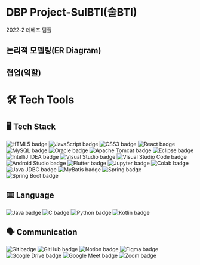 # DBP Project-SulBTI(술BTI)
2022-2 데베프 팀플

## 논리적 모델링(ER Diagram)

## 협업(역할)


# 🛠️ Tech Tools
## 🖥️ Tech Stack
 <img src="https://img.shields.io/badge/HTML5-E34F26?style=for-the-badge&logo=HTML5&logoColor=white" alt="HTML5 badge" class="badge"> <img src="https://img.shields.io/badge/JavaScript-F7DF1E?style=for-the-badge&logo=JavaScript&logoColor=black" alt="JavaScript badge" class="badge">  <img src="https://img.shields.io/badge/CSS3-1572B6?style=for-the-badge&logo=CSS3&logoColor=white" alt="CSS3 badge" class="badge">  <img src="https://img.shields.io/badge/React-61DAFB?style=for-the-badge&logo=React&logoColor=white" alt="React badge" class="badge">  <img src="https://img.shields.io/badge/MySQL-4479A1?style=for-the-badge&logo=MySQL&logoColor=white" alt="MySQL badge" class="badge">  <img src="https://img.shields.io/badge/Oracle-F80000?style=for-the-badge&logo=Oracle&logoColor=white" alt="Oracle badge" class="badge">  <img src="https://img.shields.io/badge/Apache%20Tomcat-F8DC75?style=for-the-badge&logo=Apache%20Tomcat&logoColor=black" alt="Apache Tomcat badge" class="badge">  <img src="https://img.shields.io/badge/Eclipse-2C2255?style=for-the-badge&logo=Eclipse&logoColor=white" alt="Eclipse badge" class="badge">  <img src="https://img.shields.io/badge/IntelliJ%20IDEA-000000?style=for-the-badge&logo=IntelliJ%20IDEA&logoColor=white" alt="IntelliJ IDEA badge" class="badge">  <img src="https://img.shields.io/badge/Visual%20Studio-5C2D91?style=for-the-badge&logo=Visual%20Studio&logoColor=white" alt="Visual Studio badge" class="badge">  <img src="https://img.shields.io/badge/Visual%20Studio%20Code-007ACC?style=for-the-badge&logo=Visual%20Studio%20Code&logoColor=white" alt="Visual Studio Code badge" class="badge">  <img src="https://img.shields.io/badge/Android%20Studio-3DDC84?style=for-the-badge&logo=Android%20Studio&logoColor=white" alt="Android Studio badge" class="badge">  <img src="https://img.shields.io/badge/Flutter-02569B?style=for-the-badge&logo=Flutter&logoColor=white" alt="Flutter badge" class="badge">  <img src="https://img.shields.io/badge/Jupyter-F37626?style=for-the-badge&logo=Jupyter&logoColor=white" alt="Jupyter badge" class="badge">  <img src="https://img.shields.io/badge/Google%20Colab-F9AB00?style=for-the-badge&logo=Google%20Colab&logoColor=white" alt="Colab badge" class="badge">  <img src="https://img.shields.io/badge/Java%20JDBC-007396?style=for-the-badge&logo=Java&logoColor=white" alt="Java JDBC badge" class="badge">  <img src="https://img.shields.io/badge/MyBatis-35A69E?style=for-the-badge&logo=MyBatis&logoColor=white" alt="MyBatis badge" class="badge">  <img src="https://img.shields.io/badge/Spring-6DB33F?style=for-the-badge&logo=Spring&logoColor=white" alt="Spring badge" class="badge">  <img src="https://img.shields.io/badge/Spring%20Boot-6DB33F?style=for-the-badge&logo=Spring%20Boot&logoColor=white" alt="Spring Boot badge" class="badge">

## ⌨️ Language
 <img src="https://img.shields.io/badge/Java-FFFFFF?style=flat-square&logo=OpenJDK&logoColor=black" alt="Java badge" class="badge">  <img src="https://img.shields.io/badge/C-A8B9CC?style=flat-square&logo=C&logoColor=black" alt="C badge" class="badge">  <img src="https://img.shields.io/badge/Python-3776AB?style=flat-square&logo=Python&logoColor=white" alt="Python badge" class="badge">  <img src="https://img.shields.io/badge/Kotlin-0095D5?style=flat-square&logo=Kotlin&logoColor=white" alt="Kotlin badge" class="badge">


 ## 🗣️ Communication
   <img src="https://img.shields.io/badge/Git-F05032?style=flat-square&logo=Git&logoColor=white" alt="Git badge" class="badge">  <img src="https://img.shields.io/badge/GitHub-181717?style=flat-square&logo=GitHub&logoColor=white" alt="GitHub badge" class="badge">  <img src="https://img.shields.io/badge/Notion-000000?style=flat-square&logo=Notion&logoColor=white" alt="Notion badge" class="badge">  <img src="https://img.shields.io/badge/Figma-F24E1E?style=flat-square&logo=Figma&logoColor=white" alt="Figma badge" class="badge">  <img src="https://img.shields.io/badge/Google%20Drive-4285F4?style=flat-square&logo=Google%20Drive&logoColor=white" alt="Google Drive badge" class="badge">  <img src="https://img.shields.io/badge/Google%20Meet-32A350?style=flat-square&logo=Google%20Meet&logoColor=white" alt="Google Meet badge" class="badge">  <img src="https://img.shields.io/badge/Zoom-2D8CFF?style=flat-square&logo=Zoom&logoColor=white" alt="Zoom badge" class="badge">
  </div>
<br/>
